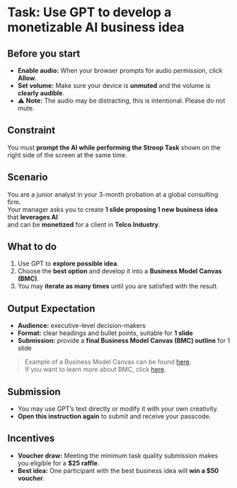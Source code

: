 
# Task: Use GPT to develop a monetizable AI business idea

**Before you start**
---
- **Enable audio:** When your browser prompts for audio permission, click **Allow**.
- **Set volume:** Make sure your device is **unmuted** and the volume is **clearly audible**.
- ⚠️ **Note:** The audio may be distracting, this is intentional. Please do not mute.

**Constraint**
---
You must **prompt the AI while performing the Stroop Task** shown on the right side of the screen at the same time.

**Scenario**
---
You are a junior analyst in your 3-month probation at a global consulting firm. <br>
Your manager asks you to create **1 slide proposing 1 new business idea** that **leverages AI** <br> 
and can be **monetized** for a client in **Telco Industry**.

**What to do**
---
1. Use GPT to **explore possible idea**.
2. Choose the **best option** and develop it into a **Business Model Canvas (BMC)**.
2. You may **iterate as many times** until you are satisfied with the result.

**Output Expectation**
---
- **Audience:** executive-level decision-makers  
- **Format:** clear headings and bullet points, suitable for **1 slide**  
- **Submission:** provide a **final Business Model Canvas (BMC) outline** for 1 slide  

> Example of a Business Model Canvas can be found [here](https://www.garyfox.co/business-model-canvas-examples-explore-30-canvas-models/).  
> If you want to learn more about BMC, click [here](https://www.interaction-design.org/literature/topics/business-model-canvas?srsltid=AfmBOoocXvVcRYkDhsLEhjVMchR2rnuUeOHsADc1HzCW_hKJvRLfmqMh).

**Submission**
---
- You may use GPT’s text directly or modify it with your own creativity.  
- **Open this instruction again** to submit and receive your passcode.  


**Incentives**
---
- **Voucher draw:** Meeting the minimum task quality submission makes you eligible for a **$25 raffle**.
- **Best idea:** One participant with the best business idea will **win a $50 voucher**.